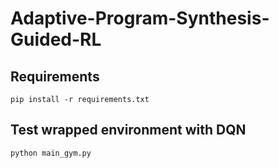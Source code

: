 # Adaptive-Program-Synthesis-Guided-RL

## Requirements
`pip install -r requirements.txt`

## Test wrapped environment with DQN
`python main_gym.py`
